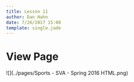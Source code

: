 ```yaml
---
title: Lesson 11
author: Dan Hahn
date: 7/26/2017 15:00
template: single.jade
---
```


# View Page

![](../pages/Sports - SVA - Spring 2016 HTML.png)
